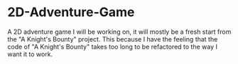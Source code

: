 # 2D-Adventure-Game
A 2D adventure game I will be working on, it will mostly be a fresh start from the "A Knight's Bounty" project. This because I have the feeling that the code of "A Knight's Bounty" takes too long to be refactored to the way I want it to work.

